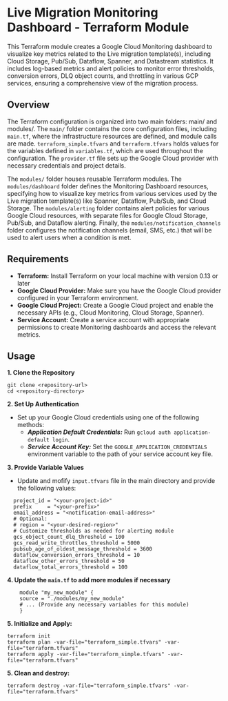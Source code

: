 # Live Migration Monitoring Dashboard - Terraform Module

This Terraform module creates a Google Cloud Monitoring dashboard to visualize key metrics related to the Live migration template(s), including Cloud Storage, Pub/Sub, Dataflow, Spanner, and Datastream statistics. It includes log-based metrics and alert policies to monitor error thresholds, conversion errors, DLQ object counts, and throttling in various GCP services, ensuring a comprehensive view of the migration process.

## Overview
The Terraform configuration is organized into two main folders: main/ and modules/. The `main/` folder contains the core configuration files, including `main.tf`, where the infrastructure resources are defined, and module calls are made. `terraform_simple.tfvars`  and `terraform.tfvars` holds values for the variables defined in `variables.tf`, which are used throughout the configuration. The `provider.tf` file sets up the Google Cloud provider with necessary credentials and project details.

The `modules/` folder houses reusable Terraform modules. The `modules/dashboard` folder defines the Monitoring Dashboard resources, specifying how to visualize key metrics from various services used by the Live migration template(s) like Spanner, Dataflow, Pub/Sub, and Cloud Storage. The `modules/alerting` folder contains alert policies for various Google Cloud resources, with separate files for Google Cloud Storage, Pub/Sub, and Dataflow alerting. Finally, the `modules/notification_channels` folder configures the notification channels (email, SMS, etc.) that will be used to alert users when a condition is met.

## Requirements
* **Terraform:** Install Terraform on your local machine with version 0.13 or later
* **Google Cloud Provider:** Make sure you have the Google Cloud provider configured in your Terraform environment.
* **Google Cloud Project:** Create a Google Cloud project and enable the necessary APIs (e.g., Cloud Monitoring, Cloud Storage, Spanner). 
* **Service Account:** Create a service account with appropriate permissions to create Monitoring dashboards and access the relevant metrics.

## Usage
**1. Clone the Repository**
```
git clone <repository-url>
cd <repository-directory>
```
**2. Set Up Authentication**
* Set up your Google Cloud credentials using one of the following methods:
  * ***Application Default Credentials:*** Run `gcloud auth application-default login`. 
  * ***Service Account Key:*** Set the `GOOGLE_APPLICATION_CREDENTIALS` environment variable to the path of your service account key file.

**3. Provide Variable Values**
* Update and mofify `input.tfvars` file in the main directory and provide the following values:
```hcl
  project_id = "<your-project-id>"
  prefix     = "<your-prefix>"
  email_address = "<notification-email-address>"
  # Optional:
  # region = "<your-desired-region>"
  # Customize thresholds as needed for alerting module
  gcs_object_count_dlq_threshold = 100
  gcs_read_write_throttles_threshold = 5000
  pubsub_age_of_oldest_message_threshold = 3600
  dataflow_conversion_errors_threshold = 10
  dataflow_other_errors_threshold = 50
  dataflow_total_errors_threshold = 100
```
**4. Update the `main.tf` to add more modules if necessary**
```hcl
    module "my_new_module" {
    source = "./modules/my_new_module"
    # ... (Provide any necessary variables for this module)
    }
```


**5. Initialize and Apply:**
```hcl
terraform init
terraform plan -var-file="terraform_simple.tfvars" -var-file="terraform.tfvars"
terraform apply -var-file="terraform_simple.tfvars" -var-file="terraform.tfvars"
```

**5. Clean and destroy:**
```hcl
terraform destroy -var-file="terraform_simple.tfvars" -var-file="terraform.tfvars"
```

